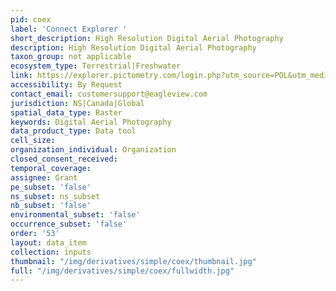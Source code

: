 ```yaml
---
pid: coex
label: 'Connect Explorer '
short_description: High Resolution Digital Aerial Photography
description: High Resolution Digital Aerial Photography
taxon_group: not applicable
ecosystem_type: Terrestrial|Freshwater
link: https://explorer.pictometry.com/login.php?utm_source=POL&utm_medium=Graphic&utm_campaign=Login
accessibility: By Request
contact_email: customersupport@eagleview.com
jurisdiction: NS|Canada|Global
spatial_data_type: Raster
keywords: Digital Aerial Photography
data_product_type: Data tool
cell_size: 
organization_individual: Organization
closed_consent_received: 
temporal_coverage: 
assignee: Grant
pe_subset: 'false'
ns_subset: ns_subset
nb_subset: 'false'
environmental_subset: 'false'
occurrence_subset: 'false'
order: '53'
layout: data_item
collection: inputs
thumbnail: "/img/derivatives/simple/coex/thumbnail.jpg"
full: "/img/derivatives/simple/coex/fullwidth.jpg"
---
```

